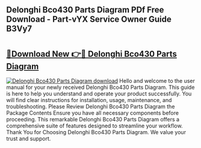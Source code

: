 ## Delonghi Bco430 Parts Diagram PDf Free Download - Part-vYX Service Owner Guide B3Vy7

# <h2><a href="http://dfpxjf0.blite.top/?on=Delonghi+Bco430+Parts+Diagram">🔗Download New 👉🔴 Delonghi Bco430 Parts Diagram</a></h2>

[![Delonghi Bco430 Parts Diagram download](https://i.imgur.com/lujVjoI.png)](http://dfpxjf0.blite.top/?on=Delonghi+Bco430+Parts+Diagram)
Hello and welcome to the user manual for your newly received Delonghi Bco430 Parts Diagram. This guide is here to help you understand and operate your product successfully. You will find clear instructions for installation, usage, maintenance, and troubleshooting. Please Review Delonghi Bco430 Parts Diagram the Package Contents Ensure you have all necessary components before proceeding. This remarkable Delonghi Bco430 Parts Diagram offers a comprehensive suite of features designed to streamline your workflow. Thank You for Choosing Delonghi Bco430 Parts Diagram. We value your trust and support.
